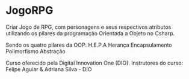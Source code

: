 # JogoRPG

Criar Jogo de RPG, com personagens e seus respectivos atributos 
utilizando os pilares da programação Orientada a Objeto no Csharp.

Sendo os quatro pilares da OOP:
H.E.P.A
Herança
Encapsulamento
Polimorfismo
Abstração 

Curso oferecido pela Digital Innovation One (DIO).
Instrutores do curso:
Felipe Aguiar & Adriana Silva - DIO


